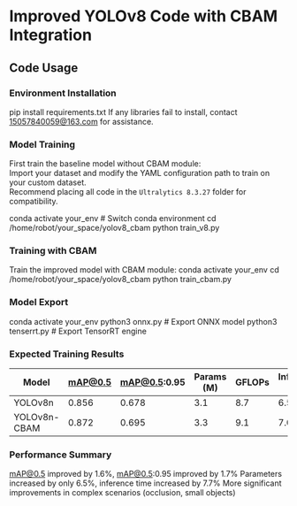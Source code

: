 # Improved YOLOv8 Code with CBAM Integration
## Code Usage
### Environment Installation
pip install requirements.txt
If any libraries fail to install, contact 15057840059@163.com for assistance.

### Model Training
First train the baseline model without CBAM module:  
Import your dataset and modify the YAML configuration path to train on your custom dataset.  
Recommend placing all code in the `Ultralytics 8.3.27` folder for compatibility.

conda activate your_env  # Switch conda environment
cd /home/robot/your_space/yolov8_cbam
python train_v8.py

### Training with CBAM
Train the improved model with CBAM module:
conda activate your_env 
cd /home/robot/your_space/yolov8_cbam
python train_cbam.py

### Model Export
conda activate your_env 
python3 onnx.py  # Export ONNX model
python3 tenserrt.py  # Export TensorRT engine

### Expected Training Results

Model           | mAP@0.5 | mAP@0.5:0.95 | Params (M) | GFLOPs | Inference (ms) | FPS
--------------- | ------- | ------------ | ---------- | ------ | -------------- | ---
YOLOv8n         | 0.856   | 0.678        | 3.1        | 8.7    | 6.5            | 154
YOLOv8n-CBAM    | 0.872   | 0.695        | 3.3        | 9.1    | 7.0            | 143

### Performance Summary
mAP@0.5 improved by 1.6%, mAP@0.5:0.95 improved by 1.7%
Parameters increased by only 6.5%, inference time increased by 7.7%
More significant improvements in complex scenarios (occlusion, small objects)
